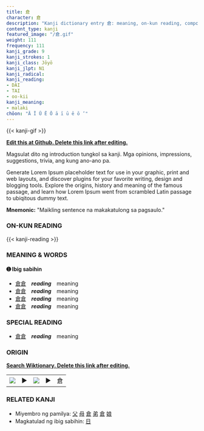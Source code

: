 ```yaml
---
title: 倉
character: 倉
description: "Kanji dictionary entry 倉: meaning, on-kun reading, compounds, origin, related kanji"
content_type: kanji
featured_image: "/倉.gif"
weight: 111
frequency: 111
kanji_grade: 9
kanji_strokes: 1
kanji_class: Jōyō
kanji_jlpt: N1
kanji_radical: 
kanji_reading: 
- DAI
- TAI
- oo-kii
kanji_meaning:
- malaki
chōon: "Ā Ī Ū Ē Ō ā ī ū ē ō ’"
---
```

[//]: # (Don't edit the line below. Kanji animated GIF code is automatically generated.)
{{< kanji-gif >}}

[//]: # (Edit below this line.)

**[Edit this at Github. Delete this link after editing.](https://github.com/tim0g/tim/tree/main/content/kanji/倉/index.md)**

Magsulat dito ng introduction tungkol sa kanji. Mga opinions, impressions, suggestions, trivia, ang kung ano-ano pa.

Generate Lorem Ipsum placeholder text for use in your graphic, print and web layouts, and discover plugins for your favorite writing, design and blogging tools. Explore the origins, history and meaning of the famous passage, and learn how Lorem Ipsum went from scrambled Latin passage to ubiqitous dummy text.
 
**Mnemonic:** "Maikling sentence na makakatulong sa pagsaulo."

### ON-KUN READING

[//]: # (Don't edit the line below. ON-KUN READING code is automatically generated.)
{{< kanji-reading >}}

### MEANING & WORDS

#### ➊ **Ibig sabihin**
  - [倉](../倉)[倉](../倉)　***reading***　meaning
  - [倉](../倉)[倉](../倉)　***reading***　meaning
  - [倉](../倉)[倉](../倉)　***reading***　meaning
  - [倉](../倉)[倉](../倉)　***reading***　meaning

### SPECIAL READING
  - [倉](../倉)[倉](../倉)　***reading***　meaning

### ORIGIN

**[Search Wiktionary. Delete this link after editing.](https://wiktionary.org/wiki/倉)**
<table class="kanji-table"><tr><td>
<img src="60px-倉-bronze.svg.png">
</td><td>▶</td><td>
<img src="60px-倉-oracle.svg.png">
</td><td>▶</td>
<td class="kanji-origin">倉</td>
</tr></table>

### RELATED KANJI
- Miyembro ng pamilya: [父](../父) [母](../母) [倉](../倉) [弟](../弟) [倉](../倉) [娘](../娘)
- Magkatulad ng ibig sabihin: [日](../日)
